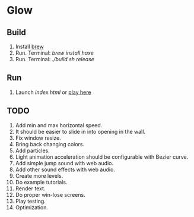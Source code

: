 # Glow

## Build

1. Install [brew](https://brew.sh)
1. Run. Terminal: *brew install haxe*
1. Run. Terminal: *./build.sh release*

## Run

1. Launch *index.html* or [play here](https://hapass.github.io/start_with_nothing/)

## TODO

1. Add min and max horizontal speed.
1. It should be easier to slide in into opening in the wall.
1. Fix window resize.
1. Bring back changing colors.
1. Add particles.
1. Light animation acceleration should be configurable with Bezier curve.
1. Add simple jump sound with web audio.
1. Add other sound effects with web audio.
1. Create more levels.
1. Do example tutorials.
1. Render text.
1. Do proper win-lose screens.
1. Play testing.
1. Optimization.
